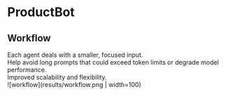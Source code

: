 # ProductBot

## Workflow
Each agent deals with a smaller, focused input.  
Help avoid long prompts that could exceed token limits or degrade model performance.  
Improved scalability and flexibility.  
![workflow](results/workflow.png | width=100)
